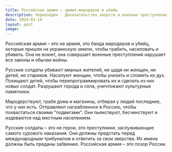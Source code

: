 ```yaml
---
title: Российская армия – армия мародеров и убийц
description: Червепедия - Доказательства зверств и военных преступлений, совершаемых российской армией на территории Украины.
date: 2024-02-14
layout: post
image:
---
```


Российская армия – это не армия, это банда мародеров и убийц, которые пришли на украинскую землю, чтобы грабить, насиловать и убивать. Она не воюет, она совершает военные преступления нарушает все законы и обычаи войны.

Русские солдаты убивают мирных жителей, не щадя ни женщин, ни детей, ни стариков. Насилуют женщин, чтобы унизить и сломить их дух. Похищают детей, чтобы перепрограммировать их и сделать из них новых солдат. Разрушают города и села, уничтожают культурные памятники.

Мародерствуют, грабя дома и магазины, отбирая у людей последнее, что у них есть. Отправляют награбленное в Россию, чтобы похвастаться своими "подвигами".  Они пьянствуют, бесчинствуют и издеваются над местным населением.

Русские солдаты – это не герои, это преступники, заслуживающие самого сурового наказания. Они должны предстать перед международным трибуналом и ответить за свои зверства.  Их имена должны быть преданы забвению.  Российская армия – это позор России.